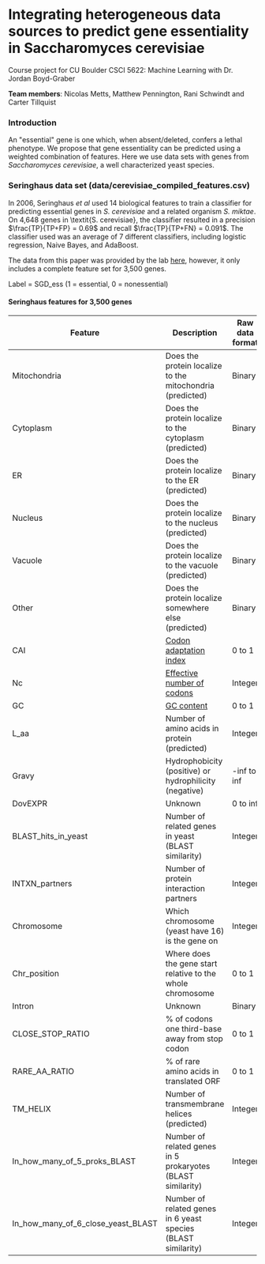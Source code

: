 # Integrating heterogeneous data sources to predict gene essentiality in Saccharomyces cerevisiae
Course project for CU Boulder CSCI 5622: Machine Learning with Dr. Jordan Boyd-Graber

**Team members**: Nicolas Metts, Matthew Pennington, Rani Schwindt and Carter Tillquist

### Introduction
An "essential" gene is one which, when absent/deleted, confers a lethal phenotype. We propose that gene essentiality can be predicted using a weighted combination of features. Here we use data sets with genes from *Saccharomyces cerevisiae*, a well characterized yeast species. 

### Seringhaus data set (data/cerevisiae_compiled_features.csv)

In 2006, Seringhaus _et al_ used 14 biological features to train a classifier for predicting essential genes in _S. cerevisiae_ and a related organism _S. miktae_. On 4,648 genes in \textit{S. cerevisiae}, the classifier resulted in a precision $\frac{TP}{TP+FP} = 0.69$ and recall $\frac{TP}{TP+FN} = 0.091$. The classifier used was an average of 7 different classifiers, including logistic regression, Naive Bayes, and AdaBoost. 

The data from this paper was provided by the lab [here](http://www.gersteinlab.org/proj/predess/data/Scerevisiae/Compiled/cerevisiae_ALL_noNaN.csv), however, it only includes a complete feature set for 3,500 genes. 

Label = SGD_ess (1 = essential, 0 = nonessential)

#### Seringhaus features for 3,500 genes

|       Feature        |      Description                                         |       Raw data format        |
|----------------------|----------------------------------------------------------|------------------------------|
| Mitochondria         | Does the protein localize to the mitochondria (predicted)|            Binary            | 
| Cytoplasm            | Does the protein localize to the cytoplasm (predicted)   |            Binary            | 
| ER                   | Does the protein localize to the ER (predicted)          |            Binary            | 
| Nucleus              | Does the protein localize to the nucleus (predicted)     |            Binary            | 
| Vacuole              | Does the protein localize to the vacuole (predicted)     |            Binary            | 
| Other                | Does the protein localize somewhere else (predicted)     |            Binary            | 
| CAI                  | [Codon adaptation index](http://en.wikipedia.org/wiki/Codon_Adaptation_Index)|  0 to 1  | 
| Nc                   | [Effective number of codons](http://en.wikipedia.org/wiki/Effective_number_of_codons)| Integer |
| GC                   | [GC content](http://www.pnas.org/content/111/39/E4096.long)|   0 to 1        |
| L_aa                 | Number of amino acids in protein (predicted)             |            Integer           |
| Gravy                | Hydrophobicity (positive) or hydrophilicity (negative)   |           -inf to inf        |
| DovEXPR              | Unknown                                                  |          0 to inf            |
| BLAST_hits_in_yeast  | Number of related genes in yeast (BLAST similarity)      |            Integer           |
| INTXN_partners       | Number of protein interaction partners                   |            Integer           |
| Chromosome           | Which chromosome (yeast have 16) is the gene on          |            Integer           |
| Chr_position         | Where does the gene start relative to the whole chromosome|            0 to 1           |
| Intron               | Unknown                                                  |            Binary            |
| CLOSE_STOP_RATIO     | % of codons one third-base away from stop codon          |            0 to 1            |
| RARE_AA_RATIO        | % of rare amino acids in translated ORF                  |            0 to 1            |
| TM_HELIX             | Number of transmembrane helices (predicted)              |            Integer           |
| In_how_many_of_5_proks_BLAST| Number of related genes in 5 prokaryotes (BLAST similarity)|            Integer  |
| In_how_many_of_6_close_yeast_BLAST| Number of related genes in 6 yeast species (BLAST similarity)|     Integer |





